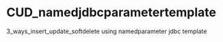 # CUD_namedjdbcparametertemplate
3_ways_insert_update_softdelete  using namedparameter jdbc template
